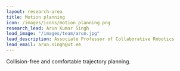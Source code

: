 ```yaml
---
layout: research-area
title: Motion planning
icon: /images/icons/motion_planning.png
research_lead: Arun Kumar Singh
lead_image: "/images/team/arun.jpg"
lead_description: Associate Professor of Collaborative Robotics
lead_email: arun.singh@ut.ee
---
```


Collision-free and comfortable trajectory planning.

